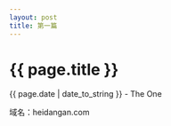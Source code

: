 ```yaml
---
layout: post
title: 第一篇
---
```


{{ page.title }}
================
<p class="date">{{ page.date | date_to_string }} - The One</p>


域名：heidangan.com

